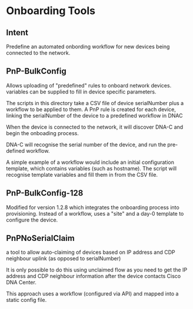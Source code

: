 # Onboarding Tools

## Intent 
Predefine an automated onbording workflow for new devices being connected to the network.

## PnP-BulkConfig
Allows uploading of "predefined" rules to onboard network devices.
variables can be supplied to fill in device specific parameters.

The scripts in this directory take a CSV file of device serialNumber plus a workflow to be applied to them.
A PnP rule is created for each device, linking the serialNumber of the device to a predefined workflow in DNAC

When the device is connected to the network, it will discover DNA-C and begin the onboading process.

DNA-C will recognise the serial number of the device, and run the pre-defined workflow.

A simple example of a workflow would include an initial configuration template, which contains variables (such as hostname).
The script will recognise template variables and fill them in from the CSV file.


## PnP-BulkConfig-128
Modified for version 1.2.8 which integrates the onboarding process into provisioning.
Instead of a workflow, uses a "site" and a day-0 template to configure the device.

## PnPNoSerialClaim
a tool to allow auto-claiming of devices based on IP address and CDP neighbour uplink (as opposed to serialNumber)

It is only possible to do this using unclaimed flow as you need to get the IP address and CDP neighbour information after the 
device contacts Cisco DNA Center.

This approach uses a workflow (configured via API) and mapped into a static config file.
